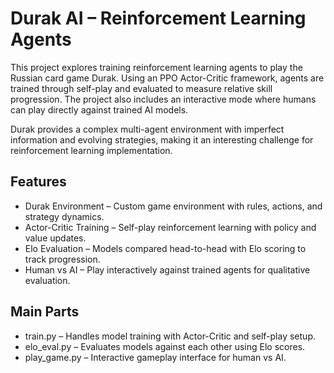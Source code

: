 # Durak AI – Reinforcement Learning Agents
This project explores training reinforcement learning agents to play the Russian card game Durak. Using an PPO Actor-Critic framework, agents are trained through self-play and evaluated to measure relative skill progression. The project also includes an interactive mode where humans can play directly against trained AI models.

Durak provides a complex multi-agent environment with imperfect information and evolving strategies, making it an interesting challenge for reinforcement learning implementation.

## Features
* Durak Environment – Custom game environment with rules, actions, and strategy dynamics.
* Actor-Critic Training – Self-play reinforcement learning with policy and value updates.
* Elo Evaluation – Models compared head-to-head with Elo scoring to track progression.
* Human vs AI – Play interactively against trained agents for qualitative evaluation.

## Main Parts
* train.py – Handles model training with Actor-Critic and self-play setup.
* elo_eval.py – Evaluates models against each other using Elo scores.
* play_game.py – Interactive gameplay interface for human vs AI.

